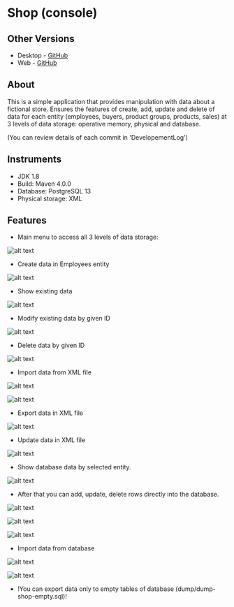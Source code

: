 # Shop (console)
Other Versions
------
* Desktop - [GitHub](https://github.com/JulianNSH/Shop-desktop)
* Web     - [GitHub](https://github.com/JulianNSH/Shop-web)

About
------
This is a simple application that provides manipulation with data about a fictional store. 
Ensures the features of create, add, update and delete of data for each entity (employees, buyers, product groups, products, sales) 
at 3 levels of data storage: operative memory, physical and database.

(You can review details of each commit in 'DevelopementLog')

Instruments
------
* JDK 1.8
* Build: Maven 4.0.0
* Database: PostgreSQL 13
* Physical storage: XML

Features
------
- Main menu to access all 3 levels of data storage:

![alt text](https://github.com/JulianNSH/Shop/blob/master/screenshots/screen1.png?raw=true "Main Menu")

- Create data in Employees entity

![alt text](https://github.com/JulianNSH/Shop/blob/master/screenshots/screen2.png?raw=true "Create")

- Show existing data

![alt text](https://github.com/JulianNSH/Shop/blob/master/screenshots/screen3.png?raw=true "Show")

- Modify existing data by given ID

![alt text](https://github.com/JulianNSH/Shop/blob/master/screenshots/screen4.png?raw=true "Modify")

- Delete data by given ID

![alt text](https://github.com/JulianNSH/Shop/blob/master/screenshots/screen5.png?raw=true "Delete")

- Import data from XML file

![alt text](https://github.com/JulianNSH/Shop/blob/master/screenshots/screen6.png?raw=true "XML import")

![alt text](https://github.com/JulianNSH/Shop/blob/master/screenshots/screen6.1.png?raw=true "Result of import")

- Export data in XML file

![alt text](https://github.com/JulianNSH/Shop/blob/master/screenshots/screen7.png?raw=true "XML export")

- Update data in XML file

![alt text](https://github.com/JulianNSH/Shop/blob/master/screenshots/screen6.2.png?raw=true "XML update")

- Show database data by selected entity. 

![alt text](https://github.com/JulianNSH/Shop/blob/master/screenshots/screen8.png?raw=true "Show database")

- After that you can add, update, delete rows directly into the database.

![alt text](https://github.com/JulianNSH/Shop/blob/master/screenshots/screen9.png?raw=true "Add")

![alt text](https://github.com/JulianNSH/Shop/blob/master/screenshots/screen10.png?raw=true "Update")

![alt text](https://github.com/JulianNSH/Shop/blob/master/screenshots/screen11.png?raw=true "Delete")

- Import data from database 

![alt text](https://github.com/JulianNSH/Shop/blob/master/screenshots/screen12.png?raw=true "Database import")

![alt text](https://github.com/JulianNSH/Shop/blob/master/screenshots/screen12.1.png?raw=true "Import result")

- !You can export data only to empty tables of database (dump/dump-shop-empty.sql)!
